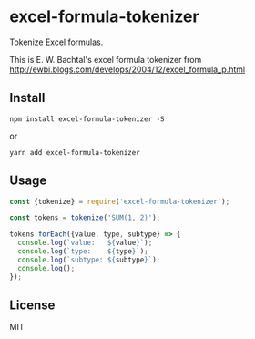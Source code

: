 # excel-formula-tokenizer

Tokenize Excel formulas.

This is E. W. Bachtal's excel formula tokenizer from http://ewbi.blogs.com/develops/2004/12/excel_formula_p.html

## Install

`npm install excel-formula-tokenizer -S`

or

`yarn add excel-formula-tokenizer`

## Usage

```js
const {tokenize} = require('excel-formula-tokenizer');

const tokens = tokenize('SUM(1, 2)');

tokens.forEach({value, type, subtype} => {
  console.log(`value:   ${value}`);
  console.log(`type:    ${type}`);
  console.log(`subtype: ${subtype}`);
  console.log();
});
```

## License

MIT
